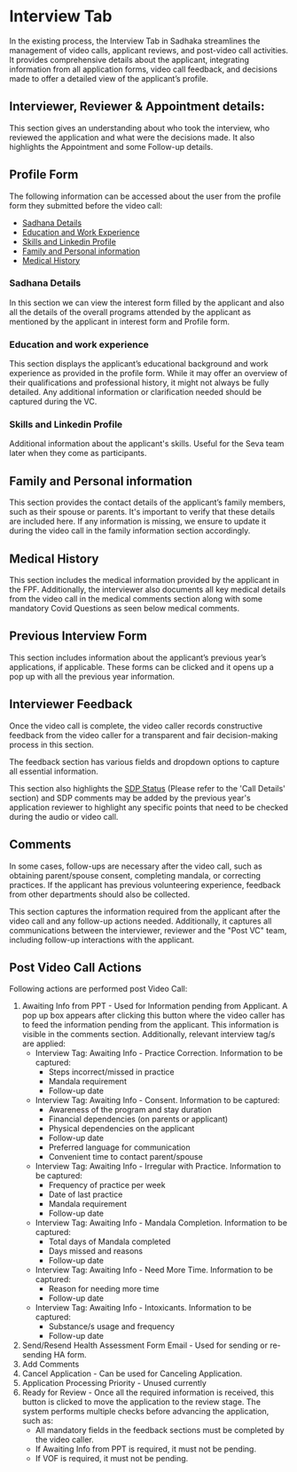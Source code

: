 # Interview Tab

In the existing process, the Interview Tab in Sadhaka streamlines the management of video calls, applicant reviews, and post-video call activities. It provides comprehensive details about the applicant, integrating information from all application forms, video call feedback, and decisions made to offer a detailed view of the applicant’s profile.

## Interviewer, Reviewer & Appointment details:
This section gives an understanding about who took the interview, who reviewed the application and what were the decisions made. It also highlights the Appointment and some Follow-up details.

## Profile Form
The following information can be accessed about the user from the profile form they submitted before the video call:
* [Sadhana Details](#sadhana-details)
* [Education and Work Experience](#education-and-work-experience)
* [Skills and Linkedin Profile](#skills-and-linkedin-profile)
* [Family and Personal information](#family-and-personal-information)
* [Medical History](#medical-history)

### Sadhana Details
In this section we can view the interest form filled by the applicant and also all the details of the overall programs attended by the applicant as mentioned by the applicant in interest form and Profile form.

### Education and work experience
This section displays the applicant’s educational background and work experience as provided in the profile form. While it may offer an overview of their qualifications and professional history, it might not always be fully detailed. Any additional information or clarification needed should be captured during the VC.

### Skills and Linkedin Profile
Additional information about the applicant's skills. Useful for the Seva team later when they come as participants.

## Family and Personal information
This section provides the contact details of the applicant’s family members, such as their spouse or parents. It's important to verify that these details are included here. If any information is missing, we ensure to update it during the video call in the family information section accordingly.

## Medical History
This section includes the medical information provided by the applicant in the FPF. Additionally, the interviewer also documents all key medical details from the video call in the medical comments section along with some mandatory Covid Questions as seen below medical comments.

## Previous Interview Form
This section includes information about the applicant’s previous year’s applications, if applicable. These forms can be clicked and it opens up a pop up with all the previous year information.

## Interviewer Feedback
Once the video call is complete, the video caller records constructive feedback from the video caller for a transparent and fair decision-making process in this section.

The feedback section has various fields and dropdown options to capture all essential information.

This section also highlights the [SDP Status](./sdp_review.md) (Please refer to the 'Call Details' section) and SDP comments may be added by the previous year's application reviewer to highlight any specific points that need to be checked during the audio or video call.

## Comments
In some cases, follow-ups are necessary after the video call, such as obtaining parent/spouse consent, completing mandala, or correcting practices. If the applicant has previous volunteering experience, feedback from other departments should also be collected.

This section captures the information required from the applicant after the video call and any follow-up actions needed. Additionally, it captures all communications between the interviewer, reviewer and the "Post VC" team, including follow-up interactions with the applicant.

## Post Video Call Actions
Following actions are performed post Video Call:

1. Awaiting Info from PPT - Used for Information pending from Applicant. A pop up box appears after clicking this button where the video caller has to feed the information pending from the applicant. This information is visible in the comments section. Additionally, relevant interview tag/s are applied:
    * Interview Tag: Awaiting Info - Practice Correction. Information to be captured:
        * Steps incorrect/missed in practice
        * Mandala requirement
        * Follow-up date
    * Interview Tag: Awaiting Info - Consent. Information to be captured:
        * Awareness of the program and stay duration
        * Financial dependencies (on parents or applicant)
        * Physical dependencies on the applicant
        * Follow-up date
        * Preferred language for communication
        * Convenient time to contact parent/spouse
    * Interview Tag: Awaiting Info - Irregular with Practice. Information to be captured:
        * Frequency of practice per week
        * Date of last practice
        * Mandala requirement
        * Follow-up date
    * Interview Tag: Awaiting Info - Mandala Completion. Information to be captured:
        * Total days of Mandala completed
        * Days missed and reasons
        * Follow-up date
    * Interview Tag: Awaiting Info - Need More Time. Information to be captured:
        * Reason for needing more time
        * Follow-up date
    * Interview Tag: Awaiting Info - Intoxicants. Information to be captured:
        * Substance/s usage and frequency
        * Follow-up date
1. Send/Resend Health Assessment Form Email - Used for sending or re-sending HA form.
1. Add Comments
1. Cancel Application - Can be used for Canceling Application.
1. Application Processing Priority - Unused currently
1. Ready for Review - Once all the required information is received, this button is  clicked to move the application to the review stage. The system performs multiple checks before advancing the application, such as:
    * All mandatory fields in the feedback sections must be completed by the video caller.
    * If Awaiting Info from PPT is required, it must not be pending.
    * If VOF is required, it must not be pending.

